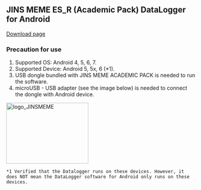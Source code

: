 ## JINS MEME ES_R (Academic Pack) DataLogger for Android
[Download page](https://github.com/jins-meme/ap-datalogger-for-android/releases)

### Precaution for use<br>
1. Supported OS: Android 4, 5, 6, 7.
2. Supported Device: Android 5, 5x, 6 (*1).
3. USB dongle bundled with JINS MEME ACADEMIC PACK is needed to run the software.
4. microUSB - USB adapter (see the image below) is needed to connect the dongle with Android device.

<img src="https://cloud.githubusercontent.com/assets/18042520/15853858/d3dbdc64-2ce1-11e6-8841-0c06a6790977.png" alt="logo_JINSMEME" width="218" height="162">

`*1 Verified that the Datalogger runs on these devices. However, it does NOT mean the DataLogger software for Android only runs on these devices. `
